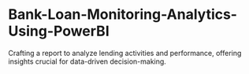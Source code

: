 # Bank-Loan-Monitoring-Analytics-Using-PowerBI
Crafting a report to analyze lending activities and performance, offering insights crucial for data-driven decision-making.
